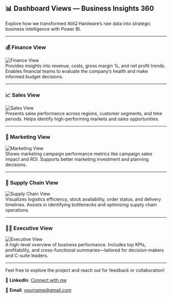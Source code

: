 ## 📊 Dashboard Views — Business Insights 360

Explore how we transformed AtliQ Hardware’s raw data into strategic business intelligence with Power BI.

---

### 💰 Finance View
![Finance View](assets/finance_view.png)  
Provides insights into revenue, costs, gross margin %, and net profit trends. Enables financial teams to evaluate the company’s health and make informed budget decisions.

---

### 📈 Sales View
![Sales View](assets/sales_view.png)  
Presents sales performance across regions, customer segments, and time periods. Helps identify high-performing markets and sales opportunities.

---

### 📣 Marketing View
![Marketing View](assets/marketing_view.png)  
Shows marketing campaign performance metrics like campaign sales impact and ROI. Supports better marketing investment and planning decisions.

---

### 🚚 Supply Chain View
![Supply Chain View](assets/supply_chain_view.png)  
Visualizes logistics efficiency, stock availability, order status, and delivery timelines. Assists in identifying bottlenecks and optimizing supply chain operations.

---

### 🧑‍💼 Executive View
![Executive View](assets/executive_view.png)  
A high-level overview of business performance. Includes top KPIs, profitability, and cross-functional summaries—tailored for decision-makers and C-suite leaders.

---

Feel free to explore the project and reach out for feedback or collaboration!

🔗 **LinkedIn**: [Connect with me](https://www.linkedin.com/in/bhaskarrao-ganneda)

📧 **Email**: [yourname@gmail.com](mailto:bhaskarbabu1092@gmail.com)

